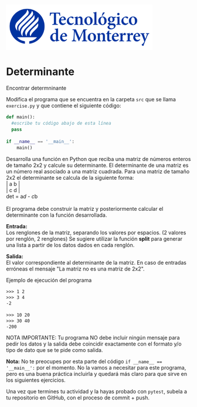 ![Tec de Monterrey](../../images/logotecmty.png)
# Determinante
Encontrar determninante

Modifica el programa que se encuentra en la carpeta `src` que se llama `exercise.py` y que contiene el siguiente código:

```python
def main():
  #escribe tu código abajo de esta línea
  pass

if __name__ == '__main__':
    main()
```

Desarrolla una función en Python que reciba  una matriz de números enteros de tamaño 2x2 y calcule su determinante.
El determinante de una matriz es un número real asociado a una matriz cuadrada. 
Para una matriz de tamaño 2x2 el determinante se calcula de la siguiente forma:
<br>
 | a   b |
 <br>
 | c   d |
 <br>
det = a*d - c*b
<br><br>
El programa debe construir la matriz y posteriormente calcular el determinante con la función desarrollada. 

<b>Entrada:</b> <br>
Los renglones de la matriz, separando los valores por espacios. (2 valores por renglón, 2 renglones)
Se sugiere utilizar la función <b>split</b> para generar una lista a partir de los datos dados en cada renglón.<br>

<b>Salida: </b><br>
El valor correspondiente al determinante de la matriz.  En caso de entradas erróneas el mensaje "La matriz no es una matriz de 2x2".<br>

Ejemplo de ejecución del programa<br>
```
>>> 1 2
>>> 3 4
-2

>>> 10 20
>>> 30 40
-200

```

NOTA IMPORTANTE: Tu programa NO debe incluir ningún mensaje para pedir los datos y la salida debe coincidir exactamente con el formato y/o tipo de dato que se te pide como salida.

**Nota:** No te preocupes por esta parte del código `if __name__ == '__main__':` por el momento. No la vamos a necesitar para este programa, pero es una buena práctica incluirla y quedará más claro para que sirve en los siguientes ejercicios.

Una vez que termines tu actividad y la hayas probado con `pytest`, subela a tu repositorio en GitHub, con el proceso de commit + push.
